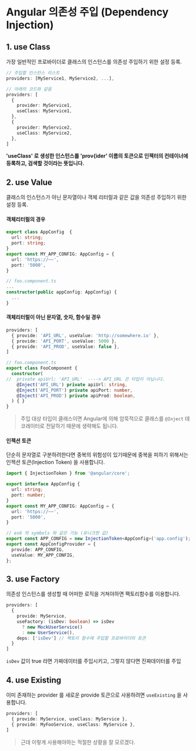 # Angular 의존성 주입 (Dependency Injection)

## 1. use Class

가장 일반적인 프로바이더로 클래스의 인스턴스를 의존성 주입하기 위한 설정 등록.

```ts
// 주입할 인스턴스 리스트
providers: [MyService1, MyService2, ...],

// 아래의 코드와 같음
providers: [
  {
    provider: MyService1,
    useClass: MyService1,
  },
  {
    provider: MyService2,
    useClass: MyService2,
  },
]
```

**'useClass' 로 생성한 인스턴스를 'prov{ider' 이름의 토큰으로 인젝터의 컨테이너에 등록하고, 검색할 것이라는 뜻입니다.**


## 2. use Value

클래스의 인스턴스가 아닌 문자열이나 객체 리터럴과 같은 값을 의존성 주입하기 위한 설정 등록.


#### 객체리터럴의 경우
```ts
export class AppConfig  {
  url: string;
  port: string;
}
export const MY_APP_CONFIG: AppConfig = {
  url: 'https://~~',
  port: '5000',
}

// foo.component.ts
...
constructor(public appConfig: AppConfig) {
  ...
}
```

#### 객체리터럴이 아닌 문자열, 숫자, 함수일 경우

```ts
providers: [
  { provide: 'API_URL', useValue: 'http://somewhere.io' },
  { provide: 'API_PORT', useValue: 5000 },
  { provide: 'API_PROD', useValue: false },
]

// foo.component.ts
export class FooComponent {
  constructor(
//  private apiUrl: 'API_URL'  ----> API_URL 은 타입이 아닙니다.
    @Inject('API_URL') private apiUrl: string,
    @Inject('API_PORT') private apiPort: number,
    @Inject('API_PROD') private apiProd: boolean,
  ) { }
}
```
> 주입 대상 타입이 클래스이면 Angular에 의해 암묵적으로 클래스를 `@Inject` 데코레이터로 전달하기 때문에 생략해도 됩니다.

#### 인젝션 토큰

단순히 문자열로 구분하려한다면 중복의 위험성이 있기때문에 중복을 피하기 위해서는 인젝션 토큰(Injection Token) 을 사용합니다.

```ts
import { InjectionToken } from '@angular/core';

export interface AppConfig {
  url: string;
  port: number;
}
export const MY_APP_CONFIG: AppConfig = {
  url: 'https://~~',
  port: '5000',
}

// es6 의 symbols 와 같은 기능 (유니크한 값)
export const APP_CONFIG = new InjectionToken<AppConfig>('app.config');
export const AppConfigProvider = {
  provide: APP_CONFIG,
  useValue: MY_APP_CONFIG,
};
```

## 3. use Factory

의존성 인스턴스를 생성할 때 어떠한 로직을 거쳐야하면 팩토리함수를 이용합니다.

```ts
providers: [
  {
    provide: MyService,
    useFactory: (isDev: boolean) => isDev
      ? new MockUserService()
      : new UserService(),
    deps: ['isDev'] // 팩토리 함수에 주입할 프로바이더의 토큰
  }
]
```
`isDev` 값이 true 라면 가짜데이터를 주입시키고, 그렇지 않다면 진짜데이터를 주입

## 4. use Existing

이미 존재하는 provider 를 새로운 provide 토큰으로 사용하려면 `useExisting` 을 사용합니다.
```ts
providers: [
  { provide: MyService, useClass: MyService },
  { provide: MyFooService, useClass: MyService },
]
```

> 근데 이렇게 사용해야하는 적절한 상황을 잘 모르겠다.
